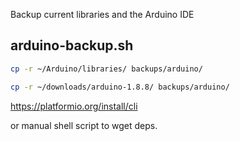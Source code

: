 Backup current libraries and the Arduino IDE

## arduino-backup.sh

```sh
cp -r ~/Arduino/libraries/ backups/arduino/

cp -r ~/downloads/arduino-1.8.8/ backups/arduino/
```

https://platformio.org/install/cli

or manual shell script to wget deps.